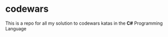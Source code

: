 # codewars

This is a repo for all my solution to codewars katas in the **C#** Programming Language
